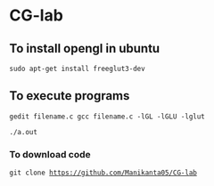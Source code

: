 # CG-lab

## To install opengl in ubuntu<br>
<code>sudo apt-get install freeglut3-dev</code>

## To execute programs<br>
<code>gedit filename.c
gcc filename.c -lGL -lGLU -lglut <br>
./a.out</code>

### To download code
<code>git clone https://github.com/Manikanta05/CG-lab</code>

